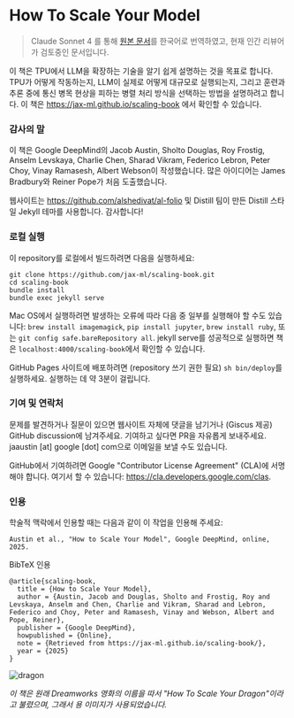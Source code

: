 # How To Scale Your Model

> Claude Sonnet 4 를 통해 [원본 문서](https://github.com/jax-ml/scaling-book)를 한국어로 번역하였고, 현재 인간 리뷰어가 검토중인 문서입니다.

이 책은 TPU에서 LLM을 확장하는 기술을 알기 쉽게 설명하는 것을 목표로 합니다. TPU가 어떻게 작동하는지, LLM이 실제로 어떻게 대규모로 실행되는지, 그리고 훈련과 추론 중에 통신 병목 현상을 피하는 병렬 처리 방식을 선택하는 방법을 설명하려고 합니다. 이 책은 <https://jax-ml.github.io/scaling-book> 에서 확인할 수 있습니다.

### 감사의 말

이 책은 Google DeepMind의 Jacob Austin, Sholto Douglas, Roy Frostig, Anselm Levskaya, Charlie Chen, Sharad Vikram, Federico Lebron, Peter Choy, Vinay Ramasesh, Albert Webson이 작성했습니다. 많은 아이디어는 James Bradbury와 Reiner Pope가 처음 도출했습니다.

웹사이트는 <https://github.com/alshedivat/al-folio> 및 Distill 팀이 만든 Distill 스타일 Jekyll 테마를 사용합니다. 감사합니다!

### 로컬 실행

이 repository를 로컬에서 빌드하려면 다음을 실행하세요:

```
git clone https://github.com/jax-ml/scaling-book.git
cd scaling-book
bundle install
bundle exec jekyll serve
```

Mac OS에서 실행하려면 발생하는 오류에 따라 다음 중 일부를 실행해야 할 수도 있습니다: `brew install imagemagick`, `pip install jupyter`, `brew install ruby`, 또는 `git config safe.bareRepository all`. jekyll serve를 성공적으로 실행하면 책은 `localhost:4000/scaling-book`에서 확인할 수 있습니다.

GitHub Pages 사이트에 배포하려면 (repository 쓰기 권한 필요) `sh bin/deploy`를 실행하세요. 실행하는 데 약 3분이 걸립니다.

### 기여 및 연락처

문제를 발견하거나 질문이 있으면 웹사이트 자체에 댓글을 남기거나 (Giscus 제공) GitHub discussion에 남겨주세요. 기여하고 싶다면 PR을 자유롭게 보내주세요. jaaustin [at] google [dot] com으로 이메일을 보낼 수도 있습니다.

GitHub에서 기여하려면 Google "Contributor License Agreement" (CLA)에 서명해야 합니다. 여기서 할 수 있습니다: <https://cla.developers.google.com/clas>.

### 인용

학술적 맥락에서 인용할 때는 다음과 같이 이 작업을 인용해 주세요:

```Austin et al., "How to Scale Your Model", Google DeepMind, online, 2025.```

BibTeX 인용

```
@article{scaling-book,
  title = {How to Scale Your Model},
  author = {Austin, Jacob and Douglas, Sholto and Frostig, Roy and Levskaya, Anselm and Chen, Charlie and Vikram, Sharad and Lebron, Federico and Choy, Peter and Ramasesh, Vinay and Webson, Albert and Pope, Reiner},
  publisher = {Google DeepMind},
  howpublished = {Online},
  note = {Retrieved from https://jax-ml.github.io/scaling-book/},
  year = {2025}
}
```

![dragon](assets/img/dragon.png)

*이 책은 원래 Dreamworks 영화의 이름을 따서 "How To Scale Your Dragon"이라고 불렸으며, 그래서 용 이미지가 사용되었습니다.*
